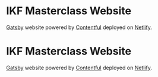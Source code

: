 # IKF Masterclass Website

[Gatsby](http://gatsbyjs.com/) website powered by [Contentful](https://www.contentful.com) deployed on [Netlify](https://www.netlify.com).
# IKF Masterclass Website

[Gatsby](http://gatsbyjs.com/) website powered by [Contentful](https://www.contentful.com) deployed on [Netlify](https://www.netlify.com).
